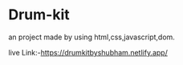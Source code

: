 # Drum-kit
an project made by using html,css,javascript,dom.

live Link:-https://drumkitbyshubham.netlify.app/
